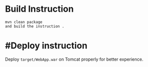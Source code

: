 

# Build Instruction


```
mvn clean package
and build the instruction .
```

# #Deploy instruction

Deploy ```target/WebApp.war``` on Tomcat properly for better experience.

